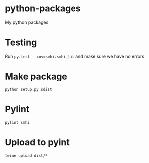 # python-packages
My python packages

# Testing
Run ```py.test --cov=smhi.smhi_lib``` and make sure we have no errors

# Make package
```python setup.py sdist```

# Pylint
```pylint smhi```
# Upload to pyint

```twine upload dist/*```